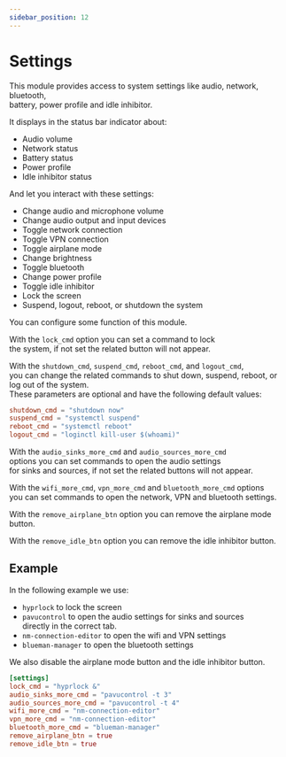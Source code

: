```yaml
---
sidebar_position: 12
---
```


# Settings

This module provides access to system settings like audio, network, bluetooth,  
battery, power profile and idle inhibitor.

It displays in the status bar indicator about:

- Audio volume
- Network status
- Battery status
- Power profile
- Idle inhibitor status

And let you interact with these settings:

- Change audio and microphone volume
- Change audio output and input devices
- Toggle network connection
- Toggle VPN connection
- Toggle airplane mode
- Change brightness
- Toggle bluetooth
- Change power profile
- Toggle idle inhibitor
- Lock the screen
- Suspend, logout, reboot, or shutdown the system

You can configure some function of this module.

With the `lock_cmd` option you can set a command to lock  
the system, if not set the related button will not appear.

With the `shutdown_cmd`, `suspend_cmd`, `reboot_cmd`, and `logout_cmd`,  
you can change the related commands to shut down, suspend, reboot,
or log out of the system.  
These parameters are optional and have the following default values:

```toml
shutdown_cmd = "shutdown now"
suspend_cmd = "systemctl suspend"
reboot_cmd = "systemctl reboot"
logout_cmd = "loginctl kill-user $(whoami)"
```

With the `audio_sinks_more_cmd` and `audio_sources_more_cmd`  
options you can set commands to open the audio settings  
for sinks and sources, if not set the related buttons will not appear.

With the `wifi_more_cmd`, `vpn_more_cmd` and `bluetooth_more_cmd` options  
you can set commands to open the network, VPN and bluetooth settings.

With the `remove_airplane_btn` option you can remove the airplane mode button.

With the `remove_idle_btn` option you can remove the idle inhibitor button.

## Example

In the following example we use:

- `hyprlock` to lock the screen
- `pavucontrol` to open the audio settings for sinks and sources  
  directly in the correct tab.
- `nm-connection-editor` to open the wifi and VPN settings
- `blueman-manager` to open the bluetooth settings

We also disable the airplane mode button and the idle inhibitor button.

```toml
[settings]
lock_cmd = "hyprlock &"
audio_sinks_more_cmd = "pavucontrol -t 3"
audio_sources_more_cmd = "pavucontrol -t 4"
wifi_more_cmd = "nm-connection-editor"
vpn_more_cmd = "nm-connection-editor"
bluetooth_more_cmd = "blueman-manager"
remove_airplane_btn = true
remove_idle_btn = true
```
